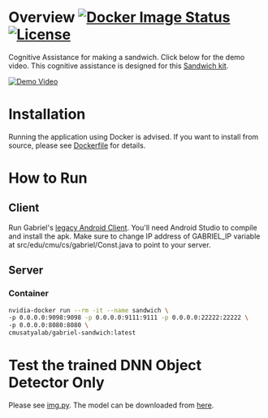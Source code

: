 # Overview [![Docker Image Status][docker-image]][docker] [![License][license-image]][license]

Cognitive Assistance for making a sandwich. Click below for the demo video. This cognitive assistance is designed for this [Sandwich kit](https://www.amazon.com/Small-World-Toys-Living-Sandwich/dp/B00004W156).

[![Demo Video](https://img.youtube.com/vi/USakPP45WvM/0.jpg)](https://www.youtube.com/watch?v=USakPP45WvM)

[docker-image]: https://img.shields.io/docker/build/cmusatyalab/gabriel-sandwich.svg
[docker]: https://hub.docker.com/r/cmusatyalab/gabriel-sandwich

[license-image]: http://img.shields.io/badge/license-Apache--2-blue.svg?style=flat
[license]: LICENSE

# Installation
Running the application using Docker is advised. If you want to install from source, please see [Dockerfile](Dockerfile) for details.

# How to Run
## Client
Run Gabriel's [legacy Android Client](https://github.com/cmusatyalab/gabriel/tree/master/client/legacy-android-client). You'll need Android Studio to compile and install the apk.
Make sure to change IP address of GABRIEL_IP variable at src/edu/cmu/cs/gabriel/Const.java to point to your server.

## Server
### Container
```bash
nvidia-docker run --rm -it --name sandwich \
-p 0.0.0.0:9098:9098 -p 0.0.0.0:9111:9111 -p 0.0.0.0:22222:22222 \
-p 0.0.0.0:8080:8080 \
cmusatyalab/gabriel-sandwich:latest
```

# Test the trained DNN Object Detector Only
Please see [img.py](img.py). The model can be downloaded from [here](https://owncloud.cmusatyalab.org/owncloud/index.php/s/hC6Azp6hEw1e2u1/download).
